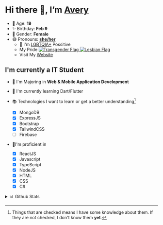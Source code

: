 # Hi there 👋, I’m [Avery][website]

- 🌸 Age: **19**
- ✨ Birthday: **Feb 9**
- 🎨 Gender: **Female**
- 😄 Pronouns: **[she/her][pronounspage]**
  - 🌈 I'm [LGBTQIA+][lgbt-foundation] Possitive
  - <div class="Flags">
      <span>My Pride</span>
      <a href="https://en.pronouns.page/dictionary/terminology#transgender">
        <img src="https://pronouns.page/flags/Transgender.png" alt="Transgender Flag" height="15px"/>
      </a>
      <a href="https://en.pronouns.page/dictionary/terminology#lesbian">
      <img src="https://pronouns.page/flags/Lesbian.png" alt="Lesbian Flag" height="15px"/>
      </a>
    </div>
  - Visit My [Website][website]

## I'm currently a IT Student

- 📌 I'm Majoring in **Web & Mobile Application Development**
- 🌱 I'm currently learning Dart/Flutter
- 📚 Technologies I want to learn or get a better understanding[^1]

  - [x] MongoDB
  - [x] ExpressJS
  - [x] Bootstrap
  - [x] TailwindCSS
  - [ ] Firebase

- 🎉I'm proficient in

  - [x] ReactJS
  - [x] Javascript
  - [x] TypeScript
  - [x] NodeJS
  - [x] HTML
  - [x] CSS
  - [x] C#

<details>
  <summary>
    📊 Github Stats
  </summary>

<!--START_SECTION:waka-->
![Code Time](http://img.shields.io/badge/Code%20Time-463%20hrs%2017%20mins-blue)

![Profile Views](http://img.shields.io/badge/Profile%20Views-0-blue)

**🐱 My GitHub Data** 

> 🏆 534 Contributions in the Year 2022
 > 
> 📦 56.8 kB Used in GitHub's Storage 
 > 
> 💼 Opted to Hire
 > 
> 📜 26 Public Repositories 
 > 
> 🔑 24 Private Repositories  
 > 
**I'm a Night 🦉** 

```text
🌞 Morning    37 commits     ██░░░░░░░░░░░░░░░░░░░░░░░   10.6% 
🌆 Daytime    129 commits    █████████░░░░░░░░░░░░░░░░   36.96% 
🌃 Evening    146 commits    ██████████░░░░░░░░░░░░░░░   41.83% 
🌙 Night      37 commits     ██░░░░░░░░░░░░░░░░░░░░░░░   10.6%

```
📅 **I'm Most Productive on Thursday** 

```text
Monday       65 commits     ████░░░░░░░░░░░░░░░░░░░░░   18.62% 
Tuesday      34 commits     ██░░░░░░░░░░░░░░░░░░░░░░░   9.74% 
Wednesday    41 commits     ███░░░░░░░░░░░░░░░░░░░░░░   11.75% 
Thursday     75 commits     █████░░░░░░░░░░░░░░░░░░░░   21.49% 
Friday       43 commits     ███░░░░░░░░░░░░░░░░░░░░░░   12.32% 
Saturday     41 commits     ███░░░░░░░░░░░░░░░░░░░░░░   11.75% 
Sunday       50 commits     ███░░░░░░░░░░░░░░░░░░░░░░   14.33%

```


📊 **This Week I Spent My Time On** 

```text
⌚︎ Time Zone: America/Halifax

💬 Programming Languages: 
TypeScript               10 hrs 2 mins       ██████████░░░░░░░░░░░░░░░   42.29% 
JavaScript               3 hrs 49 mins       ████░░░░░░░░░░░░░░░░░░░░░   16.1% 
SCSS                     3 hrs 14 mins       ███░░░░░░░░░░░░░░░░░░░░░░   13.69% 
Java                     3 hrs 5 mins        ███░░░░░░░░░░░░░░░░░░░░░░   13.02% 
Other                    46 mins             ░░░░░░░░░░░░░░░░░░░░░░░░░   3.23%

🔥 Editors: 
VS Code                  18 hrs 15 mins      ███████████████████░░░░░░   76.94% 
IntelliJ                 3 hrs 39 mins       ███░░░░░░░░░░░░░░░░░░░░░░   15.4% 
Visual Studio            1 hr 49 mins        ██░░░░░░░░░░░░░░░░░░░░░░░   7.66%

🐱‍💻 Projects: 
gitmoji-clone            13 hrs 16 mins      ██████████████░░░░░░░░░░░   55.89% 
Test                     2 hrs 3 mins        ██░░░░░░░░░░░░░░░░░░░░░░░   8.67% 
MVCPetsPartOne           1 hr 49 mins        ██░░░░░░░░░░░░░░░░░░░░░░░   7.66% 
assignment-1-Avery-Rose  1 hr 32 mins        █░░░░░░░░░░░░░░░░░░░░░░░░   6.49% 
forge-1.19.2-43.1.32-mdk 1 hr 22 mins        █░░░░░░░░░░░░░░░░░░░░░░░░   5.77%

💻 Operating System: 
Windows                  23 hrs 44 mins      █████████████████████████   100.0%

```

**I Mostly Code in JavaScript** 

```text
JavaScript               21 repos            ███████████░░░░░░░░░░░░░░   43.75% 
TypeScript               7 repos             ███░░░░░░░░░░░░░░░░░░░░░░   14.58% 
C#                       6 repos             ███░░░░░░░░░░░░░░░░░░░░░░   12.5% 
HTML                     3 repos             █░░░░░░░░░░░░░░░░░░░░░░░░   6.25% 
Shell                    3 repos             █░░░░░░░░░░░░░░░░░░░░░░░░   6.25%

```


**Timeline**

![Chart not found](https://raw.githubusercontent.com/Avery-Rose/Avery-Rose/main/charts/bar_graph.png) 


 Last Updated on 02/10/2022 18:53:17 UTC
<!--END_SECTION:waka-->

</details>



[^1]:
    Things that are checked means I have some knowledge about them.
    If they are not checked, I don't know them **yet**.

[//]: <> (Links)

[wakatime-profile]: https://wakatime.com/@Averyyyyyyyy
[pronouns-definitions]: https://en.pronouns.page/she/her
[pronounspage]: https://pronouns.page/@cattgirlava
[lgbt-foundation]: https://lgbt.foundation/
[website]: https://avarose.dev/
[alexandres-badge-repo]: https://github.com/alexandresanlim/Badges4-README.md-Profile
